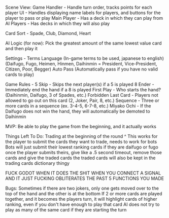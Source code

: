 Scene View:
Game Handler - Handle turn order, tracks points for each player
UI - Handles displaying name labels for players, and buttons for the player to pass or play
Main Player - Has a deck in which they can play from
AI Players - Has decks in which they will also play

Card Sort - Spade, Club, Diamond, Heart

AI Logic (for now): Pick the greatest amount of the same lowest value card and then play it


Settings -
Terms Language (In-game terms to be used, japanese to english) (Daifugo, Fugo, Heimen, Hinmen, Daihinmin = President, Vice-President, Citizen, Poor, Begger)
Auto Pass (Automatically pass if you have no valid cards to play)

Game Rules -
5 Skip - Skips the next player(s) if a 5 is played
8 Ender - Immediately end the hand if a 8 is played
First Play - Who starts the hand? (Daihinmin, Daifugo, 3 of Spades, etc.)
Forbidden Last Card - Players not allowed to go out on this card (2, Joker, Pair, 8, etc.)
Sequence - Three or more cards in a sequence (ex. 3-4-5, 6-7-8, etc.)
Miyako Ochi - If the Daifugo does not win the hand, they will automatically be demoted to Daihinmin


MVP:
Be able to play the game from the beginning, and it actually works


Things Left To Do:
Trading at the beginning of the round
^ This works for the player to submit the cards they want to trade, needs to work for bots
Bots will just submit their lowest ranking cards if they are daifugo or fugo
once the player submits theirs, give like a .5 second timeout, remove those cards and give the traded cards
the traded cards will also be kept in the trading cards dictionary thingy

FUCK GODOT WHEN IT DOES THE SHIT WHEN YOU CONNECT A SIGNAL AND IT JUST FUCKING OBLITERATES THE PAST 5 FUNCTIONS YOU MADE


Bugs:
Sometimes if there are two jokers, only one gets moved over to the top of the hand and the other is at the bottom
If 2 or more cards are played together, and it becomes the players turn, it will highlight cards of higher ranking, even if you don't have enough to play that card
AI does not try to play as many of the same card if they are starting the turn

